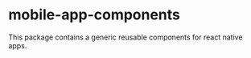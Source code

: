 # mobile-app-components
This package contains a generic reusable components for react native apps. 
